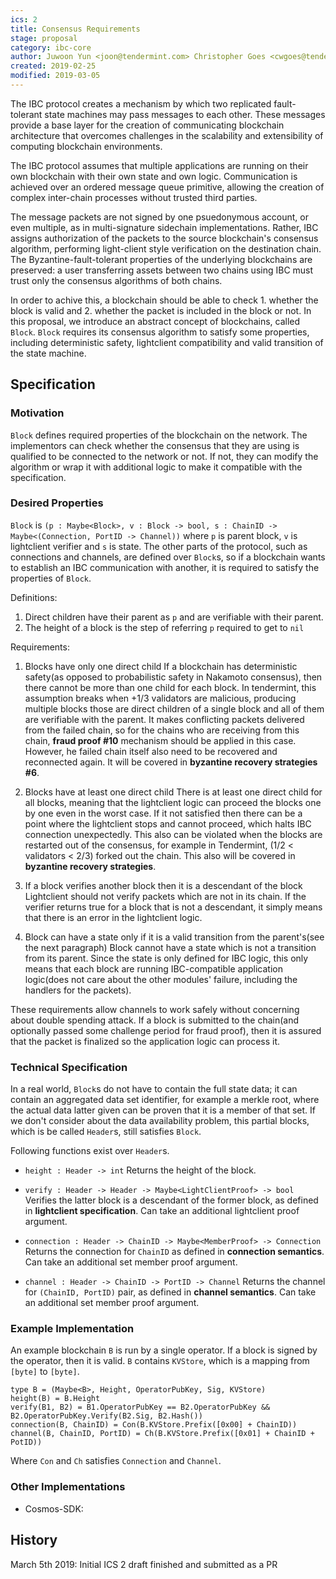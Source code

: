 ```yaml
---
ics: 2
title: Consensus Requirements
stage: proposal
category: ibc-core
author: Juwoon Yun <joon@tendermint.com> Christopher Goes <cwgoes@tendermint.com>
created: 2019-02-25
modified: 2019-03-05
---
```


The IBC protocol creates a mechanism by which two replicated fault-tolerant state machines may pass messages to each other. These messages provide a base layer for the creation of communicating blockchain architecture that overcomes challenges in the scalability and extensibility of computing blockchain environments.

The IBC protocol assumes that multiple applications are running on their own blockchain with their own state and own logic. Communication is achieved over an ordered message queue primitive, allowing the creation of complex inter-chain processes without trusted third parties.

The message packets are not signed by one psuedonymous account, or even multiple, as in multi-signature sidechain implementations. Rather, IBC assigns authorization of the packets to the source blockchain's consensus algorithm, performing light-client style verification on the destination chain. The Byzantine-fault-tolerant properties of the underlying blockchains are preserved: a user transferring assets between two chains using IBC must trust only the consensus algorithms of both chains.

In order to achive this, a blockchain should be able to check 1. whether the block is valid and 2. whether the packet is included in the block or not. In this proposal, we introduce an abstract concept of blockchains, called `Block`. `Block` requires its consensus algorithm to satisfy some properties, including deterministic safety, lightclient compatibility and valid transition of the state machine.

## Specification

### Motivation

`Block` defines required properties of the blockchain on the network. The implementors can check whether the consensus that they are using is qualified to be connected to the network or not. If not, they can modify the algorithm or wrap it with additional logic to make it compatible with the specification.

### Desired Properties

`Block` is `(p : Maybe<Block>, v : Block -> bool, s : ChainID -> Maybe<(Connection, PortID -> Channel))` where `p` is parent block, `v` is lightclient verifier and `s` is state. The other parts of the protocol, such as connections and channels, are defined over `Block`s, so if a blockchain wants to establish an IBC communication with another, it is required to satisfy the properties of `Block`. 

Definitions:

1. Direct children have their parent as `p` and are verifiable with their parent.
2. The height of a block is the step of referring `p` required to get to `nil`

Requirements:

1. Blocks have only one direct child
If a blockchain has deterministic safety(as opposed to probabilistic safety in Nakamoto consensus), then there cannot be more than one child for each block. In tendermint, this assumption breaks when +1/3 validators are malicious, producing multiple blocks those are direct children of a single block and all of them are verifiable with the parent. It makes conflicting packets delivered from the failed chain, so for the chains who are receiving from this chain, **fraud proof #10** mechanism should be applied in this case. However, he failed chain itself also need to be recovered and reconnected again. It will be covered in **byzantine recovery strategies #6**.

2. Blocks have at least one direct child
There is at least one direct child for all blocks, meaning that the lightclient logic can proceed the blocks one by one even in the worst case. If it not satisfied then there can be a point where the lightclient stops and cannot proceed, which halts IBC connection unexpectedly. This also can be violated when the blocks are restarted out of the consensus, for example in Tendermint, (1/2 < validators < 2/3) forked out the chain. This also will be covered in **byzantine recovery strategies**.

3. If a block verifies another block then it is a descendant of the block
Lightclient should not verify packets which are not in its chain. If the verifier returns true for a block that is not a descendant, it simply means that there is an error in the lightclient logic.

4. Block can have a state only if it is a valid transition from the parent's(see the next paragraph)
Block cannot have a state which is not a transition from its parent. Since the state is only defined for IBC logic, this only means that each block are running IBC-compatible application logic(does not care about the other modules' failure, including the handlers for the packets).

These requirements allow channels to work safely without concerning about double spending attack. 
If a block is submitted to the chain(and optionally passed some challenge period for fraud proof), then it is assured that the packet is finalized so the application logic can process it.

### Technical Specification

In a real world, `Block`s do not have to contain the full state data; it can contain an aggregated data set identifier, for example a merkle root, where the actual data latter given can be proven that it is a member of that set. If we don't consider about the data availability problem, this partial blocks, which is be called `Header`s, still satisfies `Block`.

Following functions exist over `Header`s.

* `height : Header -> int`
Returns the height of the block.

* `verify : Header -> Header -> Maybe<LightClientProof> -> bool`
Verifies the latter block is a descendant of the former block, as defined in **lightclient specification**. Can take an additional lightclient proof argument.

* `connection : Header -> ChainID -> Maybe<MemberProof> -> Connection`
Returns the connection for `ChainID` as defined in **connection semantics**. Can take an additional set member proof argument.

* `channel : Header -> ChainID -> PortID -> Channel`
Returns the channel for `(ChainID, PortID)` pair, as defined in **channel semantics**. Can take an additional set member proof argument.

### Example Implementation

An example blockchain `B` is run by a single operator. If a block is signed by the operator, then it is valid. `B` contains `KVStore`, which is a mapping from `[byte]` to  `[byte]`. 

```
type B = (Maybe<B>, Height, OperatorPubKey, Sig, KVStore)
height(B) = B.Height
verify(B1, B2) = B1.OperatorPubKey == B2.OperatorPubKey && B2.OperatorPubKey.Verify(B2.Sig, B2.Hash())
connection(B, ChainID) = Con(B.KVStore.Prefix([0x00] + ChainID))
channel(B, ChainID, PortID) = Ch(B.KVStore.Prefix([0x01] + ChainID + PotID))
```

Where `Con` and `Ch` satisfies `Connection` and `Channel`.

### Other Implementations

* Cosmos-SDK: [](https://github.com/cosmos/cosmos-sdk/x/ibc)  

## History 

March 5th 2019: Initial ICS 2 draft finished and submitted as a PR
